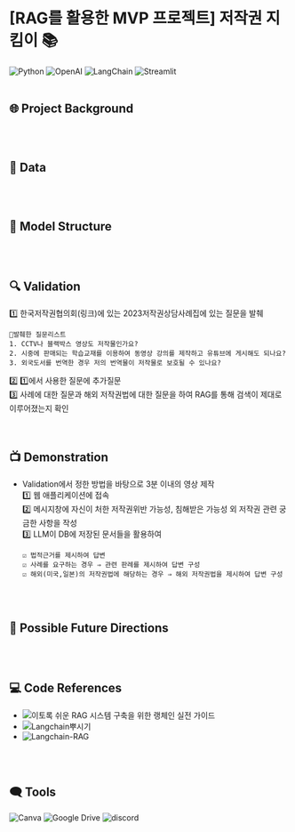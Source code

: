 # [RAG를 활용한 MVP 프로젝트] 저작권 지킴이 📚
![Python](https://img.shields.io/badge/Python-3776AB?style=flat-square&logo=python&logoColor=white)
![OpenAI](https://img.shields.io/badge/OpenAI-412991?style=flat-square&logo=OpenAI&logoColor=white)
![LangChain](https://img.shields.io/badge/LangChain-1C3C3C?style=flat-square&logo=LangChain&logoColor=white)
![Streamlit](https://img.shields.io/badge/Streamlit-FF4B4B?style=flat-square&logo=Streamlit&logoColor=white)
<br>
<br>


## 🌐 Project Background
<br>
<br>


## 💽 Data 
<br>
<br>


## 🤖 Model Structure
<br>
<br>


## 🔍 Validation
1️⃣ 한국저작권협의회(링크)에 있는 2023저작권상담사례집에 있는 질문을 발췌  
```
📄발췌한 질문리스트
1. CCTV나 블랙박스 영상도 저작물인가요?
2. 시중에 판매되는 학습교재를 이용하여 동영상 강의를 제작하고 유튜브에 게시해도 되나요?
3. 외국도서를 번역한 경우 저의 번역물이 저작물로 보호될 수 있나요?
```
2️⃣ 1️⃣에서 사용한 질문에 추가질문  
3️⃣ 사례에 대한 질문과 해외 저작권법에 대한 질문을 하여 RAG를 통해 검색이 제대로 이루어졌는지 확인  
<br>
<br>
  

## 📺 Demonstration  
- Validation에서 정한 방법을 바탕으로 3분 이내의 영상 제작  
1️⃣ 웹 애플리케이션에 접속    
2️⃣ 메시지창에 자신이 처한 저작권위반 가능성, 침해받은 가능성 외 저작권 관련 궁금한 사항을 작성  
3️⃣ LLM이 DB에 저장된 문서들을 활용하여
  
      ☑️ 법적근거를 제시하여 답변  
      ☑️ 사례를 요구하는 경우 ⇒ 관련 판례를 제시하여 답변 구성  
      ☑️ 해외(미국,일본)의 저작권법에 해당하는 경우 ⇒ 해외 저작권법을 제시하여 답변 구성  
<br>
<br>


## 📡 Possible Future Directions
<br>
<br>


## 💻 Code References
- ![이토록 쉬운 RAG 시스템 구축을 위한 랭체인 실전 가이드](https://www.yes24.com/product/goods/136548871)
- ![Langchain뿌시기](https://www.youtube.com/playlist?list=PLQIgLu3Wf-q_Ne8vv-ZXuJ4mztHJaQb_v)
- ![Langchain-RAG](https://github.com/Kane0002/Langchain-RAG)
<br>
<br>


## 🗨️ Tools
![Canva](https://img.shields.io/badge/Canva-00C4CC?style=flat-square&logo=Canva&logoColor=white)
![Google Drive](https://img.shields.io/badge/GoogleDrive-4285F4?style=flat-square&logo=GoogleDrive&logoColor=white)
![discord](https://img.shields.io/badge/discord-5865F2?style=flat-square&logo=discord&logoColor=white)
